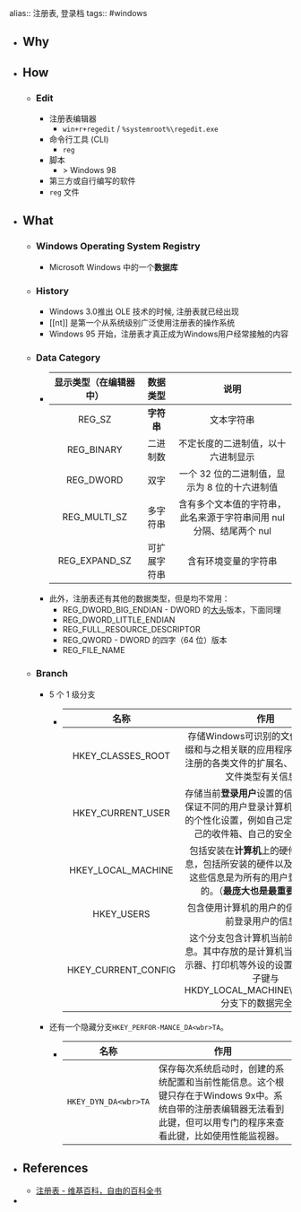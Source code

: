 alias:: 注册表, 登录档
tags:: #windows

- ## Why
- ## How
  - ### Edit
    - 注册表编辑器
      - `win+r+regedit` / `%systemroot%\regedit.exe`
    - 命令行工具 (CLI)
      - `reg`
    - 脚本
      - \> Windows 98
    - 第三方或自行编写的软件
    - `reg` 文件
- ## What
  - ### Windows Operating System Registry
    - Microsoft Windows 中的一个**数据库**
  - ### History
    - Windows 3.0推出 OLE 技术的时候, 注册表就已经出现
    - [[nt]] 是第一个从系统级别广泛使用注册表的操作系统
    - Windows 95 开始，注册表才真正成为Windows用户经常接触的内容
  - ### Data Category
    - | 显示类型（在编辑器中） |   数据类型   |                             说明                             |
      | :--------------------: | :----------: | :----------------------------------------------------------: |
      |         REG_SZ         |  **字符串**  |                          文本字符串                          |
      |       REG_BINARY       |   二进制数   |              不定长度的二进制值，以十六进制显示              |
      |       REG_DWORD        |     双字     |        一个 32 位的二进制值，显示为 8 位的十六进制值         |
      |      REG_MULTI_SZ      |   多字符串   | 含有多个文本值的字符串，此名来源于字符串间用 nul 分隔、结尾两个 nul |
      |     REG_EXPAND_SZ      | 可扩展字符串 |                     含有环境变量的字符串                     |
    - 此外，注册表还有其他的数据类型，但是均不常用：
      - REG_DWORD_BIG_ENDIAN - DWORD 的[大头](https://zh.wikipedia.org/wiki/字节序)版本，下面同理
      - REG_DWORD_LITTLE_ENDIAN
      - REG_FULL_RESOURCE_DESCRIPTOR
      - REG_QWORD - DWORD 的四字（64 位）版本
      - REG_FILE_NAME
  - ### Branch
    - 5 个 1 级分支
      - |        名称         |                             作用                             |
        | :-----------------: | :----------------------------------------------------------: |
        |  HKEY_CLASSES_ROOT  | 存储Windows可识别的文件的文件名后缀和与之相关联的应用程序：一类是已经注册的各类文件的扩展名、另一类是各类文件类型有关信息。 |
        |  HKEY_CURRENT_USER  | 存储当前**登录用户**设置的信息。这些信息保证不同的用户登录计算机时，使用自己的个性化设置，例如自己定义的墙纸、自己的收件箱、自己的安全访问权限等 |
        | HKEY_LOCAL_MACHINE  | 包括安装在**计算机**上的硬件和软件的信息，包括所安装的硬件以及软件的设置。这些信息是为所有的用户登录系统服务的。（**最庞大也是最重要的根键**） |
        |     HKEY_USERS      |    包含使用计算机的用户的信息。（所有以前登录用户的信息）    |
        | HKEY_CURRENT_CONFIG | 这个分支包含计算机当前的硬件配置信息。其中存放的是计算机当前设置，如显示器、打印机等外设的设置信息等。它的子键与HKDY_LOCAL_MACHINE\Config\0001分支下的数据完全一样 |
    - 还有一个隐藏分支` HKEY_PERFOR-MANCE_DA<wbr>TA `。
      - | 名称                 | 作用                                                         |
        | -------------------- | ------------------------------------------------------------ |
        | `HKEY_DYN_DA<wbr>TA` | 保存每次系统启动时，创建的系统配置和当前性能信息。这个根键只存在于Windows 9x中。系统自带的注册表编辑器无法看到此键，但可以用专门的程序来查看此键，比如使用性能监视器。 |
- ## References
  - [注册表 - 维基百科，自由的百科全书](https://zh.wikipedia.org/zh-cn/%E6%B3%A8%E5%86%8C%E8%A1%A8)
-